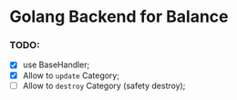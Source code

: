 # Golang Backend for Balance

### TODO:
- [x] use BaseHandler;
- [x] Allow to `update` Category;
- [ ] Allow to `destroy` Category (safety destroy);
